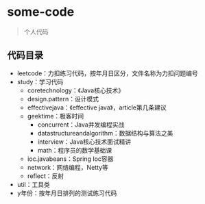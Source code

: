 # some-code

>  个人代码

## 代码目录

- leetcode：力扣练习代码，按年月日区分，文件名称为力扣问题编号
- study：学习代码
    - coretechnology：《Java核心技术》
    - design.pattern：设计模式
    - effectivejava：《effective java》，article第几条建议
    - geektime：极客时间
        - concurrent：Java并发编程实战
        - datastructureandalgorithm：数据结构与算法之美
        - interview：Java核心技术面试精讲
        - math：程序员的数学基础课
    - ioc.javabeans：Spring Ioc容器
    - network：网络编程，Netty等
    - reflect：反射
- util：工具类
- y年份：按年月日排列的测试练习代码
